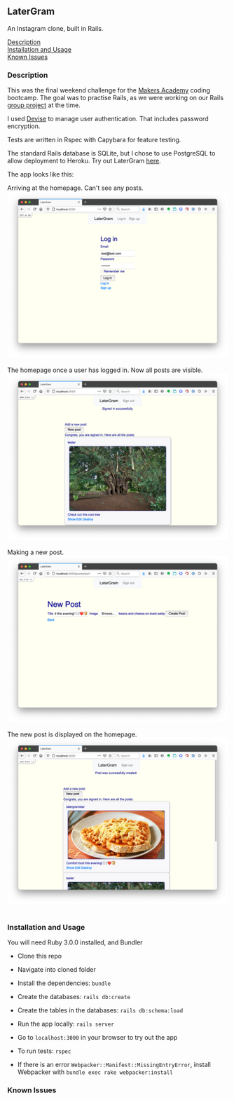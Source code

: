 ## LaterGram

An Instagram clone, built in Rails.

[Description](#description)  
[Installation and Usage](#installation-and-usage)  
[Known Issues](#known-issues)  

### Description
This was the final weekend challenge for the [Makers Academy](https://makers.tech) coding bootcamp. The goal was to practise Rails, as we were working on our Rails [group project](https://github.com/mscwilson/acebook-poke) at the time.

I used [Devise](https://github.com/heartcombo/devise) to manage user authentication. That includes password encryption.  

Tests are written in Rspec with Capybara for feature testing.  

The standard Rails database is SQLite, but I chose to use PostgreSQL to allow deployment to Heroku. Try out LaterGram [here](https://latergram-82272.herokuapp.com/).  

The app looks like this:  
<figure style="margin: auto">
<figcaption>Arriving at the homepage. Can't see any posts.</figcaption>
<img src="app/assets/images/no-session.png" alt="home screen on loading" width="600">
</figure><br>

<figure style="margin: auto">
<figcaption>The homepage once a user has logged in. Now all posts are visible.</figcaption>
<img src="app/assets/images/logged-in.png" alt="home screen after login" width="600">
</figure><br>

<figure style="margin: auto">
<figcaption>Making a new post.</figcaption>
<img src="app/assets/images/new-post.png" alt="making a post" width="600">
</figure><br>

<figure style="margin: auto">
<figcaption>The new post is displayed on the homepage.</figcaption>
<img src="app/assets/images/all-posts.png" alt="seeing the new post" width="600">
</figure><br>
  
### Installation and Usage  
You will need Ruby 3.0.0 installed, and Bundler
* Clone this repo
* Navigate into cloned folder
* Install the dependencies: `bundle`
  
* Create the databases: `rails db:create`
* Create the tables in the databases: `rails db:schema:load`
  
* Run the app locally: `rails server`
* Go to `localhost:3000` in your browser to try out the app

* To run tests: `rspec`
* If there is an error `Webpacker::Manifest::MissingEntryError`, install Webpacker with `bundle exec rake webpacker:install`

### Known Issues
